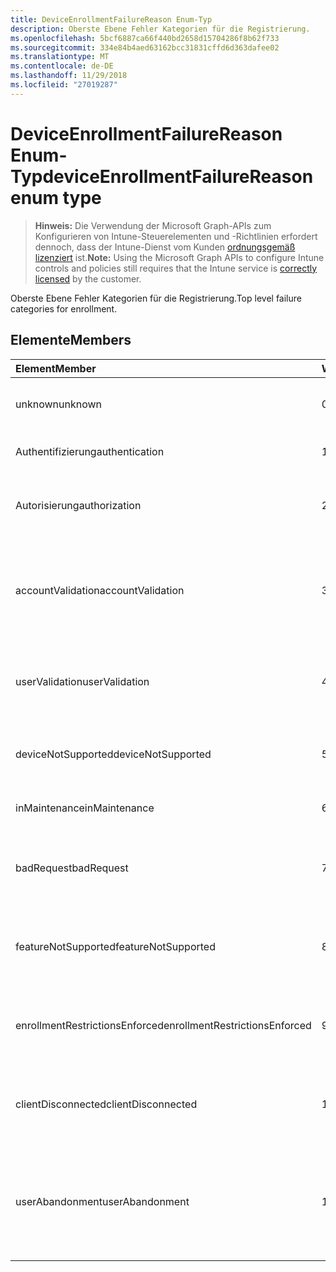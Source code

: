 ```yaml
---
title: DeviceEnrollmentFailureReason Enum-Typ
description: Oberste Ebene Fehler Kategorien für die Registrierung.
ms.openlocfilehash: 5bcf6887ca66f440bd2658d15704286f8b62f733
ms.sourcegitcommit: 334e84b4aed63162bcc31831cffd6d363dafee02
ms.translationtype: MT
ms.contentlocale: de-DE
ms.lasthandoff: 11/29/2018
ms.locfileid: "27019287"
---
```

# <a name="deviceenrollmentfailurereason-enum-type"></a><span data-ttu-id="98e5d-103">DeviceEnrollmentFailureReason Enum-Typ</span><span class="sxs-lookup"><span data-stu-id="98e5d-103">deviceEnrollmentFailureReason enum type</span></span>

> <span data-ttu-id="98e5d-104">**Hinweis:** Die Verwendung der Microsoft Graph-APIs zum Konfigurieren von Intune-Steuerelementen und -Richtlinien erfordert dennoch, dass der Intune-Dienst vom Kunden [ordnungsgemäß lizenziert](https://go.microsoft.com/fwlink/?linkid=839381) ist.</span><span class="sxs-lookup"><span data-stu-id="98e5d-104">**Note:** Using the Microsoft Graph APIs to configure Intune controls and policies still requires that the Intune service is [correctly licensed](https://go.microsoft.com/fwlink/?linkid=839381) by the customer.</span></span>

<span data-ttu-id="98e5d-105">Oberste Ebene Fehler Kategorien für die Registrierung.</span><span class="sxs-lookup"><span data-stu-id="98e5d-105">Top level failure categories for enrollment.</span></span>
## <a name="members"></a><span data-ttu-id="98e5d-106">Elemente</span><span class="sxs-lookup"><span data-stu-id="98e5d-106">Members</span></span>
|<span data-ttu-id="98e5d-107">Element</span><span class="sxs-lookup"><span data-stu-id="98e5d-107">Member</span></span>|<span data-ttu-id="98e5d-108">Wert</span><span class="sxs-lookup"><span data-stu-id="98e5d-108">Value</span></span>|<span data-ttu-id="98e5d-109">Beschreibung</span><span class="sxs-lookup"><span data-stu-id="98e5d-109">Description</span></span>|
|:---|:---|:---|
|<span data-ttu-id="98e5d-110">unknown</span><span class="sxs-lookup"><span data-stu-id="98e5d-110">unknown</span></span>|<span data-ttu-id="98e5d-111">0</span><span class="sxs-lookup"><span data-stu-id="98e5d-111">0</span></span>|<span data-ttu-id="98e5d-112">Der Standardwert, Fehlerursache ist unbekannt.</span><span class="sxs-lookup"><span data-stu-id="98e5d-112">Default value, failure reason is unknown.</span></span>|
|<span data-ttu-id="98e5d-113">Authentifizierung</span><span class="sxs-lookup"><span data-stu-id="98e5d-113">authentication</span></span>|<span data-ttu-id="98e5d-114">1</span><span class="sxs-lookup"><span data-stu-id="98e5d-114">1</span></span>|<span data-ttu-id="98e5d-115">Fehler bei der Authentifizierung</span><span class="sxs-lookup"><span data-stu-id="98e5d-115">Authentication failed</span></span>|
|<span data-ttu-id="98e5d-116">Autorisierung</span><span class="sxs-lookup"><span data-stu-id="98e5d-116">authorization</span></span>|<span data-ttu-id="98e5d-117">2</span><span class="sxs-lookup"><span data-stu-id="98e5d-117">2</span></span>|<span data-ttu-id="98e5d-118">Anruf wurde authentifiziert, jedoch nicht autorisiert, registrieren.</span><span class="sxs-lookup"><span data-stu-id="98e5d-118">Call was authenticated, but not authorized to enroll.</span></span>|
|<span data-ttu-id="98e5d-119">accountValidation</span><span class="sxs-lookup"><span data-stu-id="98e5d-119">accountValidation</span></span>|<span data-ttu-id="98e5d-120">3</span><span class="sxs-lookup"><span data-stu-id="98e5d-120">3</span></span>|<span data-ttu-id="98e5d-121">Fehler beim Überprüfen von des Kontos für die Registrierung.</span><span class="sxs-lookup"><span data-stu-id="98e5d-121">Failed to validate the account for enrollment.</span></span> <span data-ttu-id="98e5d-122">(Konto blockiert, Registrierung nicht aktiviert)</span><span class="sxs-lookup"><span data-stu-id="98e5d-122">(Account blocked, enrollment not enabled)</span></span>|
|<span data-ttu-id="98e5d-123">userValidation</span><span class="sxs-lookup"><span data-stu-id="98e5d-123">userValidation</span></span>|<span data-ttu-id="98e5d-124">4</span><span class="sxs-lookup"><span data-stu-id="98e5d-124">4</span></span>|<span data-ttu-id="98e5d-125">Benutzer konnte nicht überprüft werden.</span><span class="sxs-lookup"><span data-stu-id="98e5d-125">User could not be validated.</span></span> <span data-ttu-id="98e5d-126">(Benutzer ist nicht vorhanden, fehlende Lizenz)</span><span class="sxs-lookup"><span data-stu-id="98e5d-126">(User does not exist, missing license)</span></span>|
|<span data-ttu-id="98e5d-127">deviceNotSupported</span><span class="sxs-lookup"><span data-stu-id="98e5d-127">deviceNotSupported</span></span>|<span data-ttu-id="98e5d-128">5</span><span class="sxs-lookup"><span data-stu-id="98e5d-128">5</span></span>|<span data-ttu-id="98e5d-129">Gerät ist nicht für die Verwaltung von mobilen Geräten unterstützt.</span><span class="sxs-lookup"><span data-stu-id="98e5d-129">Device is not supported for mobile device management.</span></span>|
|<span data-ttu-id="98e5d-130">inMaintenance</span><span class="sxs-lookup"><span data-stu-id="98e5d-130">inMaintenance</span></span>|<span data-ttu-id="98e5d-131">6</span><span class="sxs-lookup"><span data-stu-id="98e5d-131">6</span></span>|<span data-ttu-id="98e5d-132">Konto ist in der Wartung.</span><span class="sxs-lookup"><span data-stu-id="98e5d-132">Account is in maintenance.</span></span>|
|<span data-ttu-id="98e5d-133">badRequest</span><span class="sxs-lookup"><span data-stu-id="98e5d-133">badRequest</span></span>|<span data-ttu-id="98e5d-134">7</span><span class="sxs-lookup"><span data-stu-id="98e5d-134">7</span></span>|<span data-ttu-id="98e5d-135">Client gesendet eine Anforderung, die nicht vom Dienst verstanden/unterstützt wird.</span><span class="sxs-lookup"><span data-stu-id="98e5d-135">Client sent a request that is not understood/supported by the service.</span></span>|
|<span data-ttu-id="98e5d-136">featureNotSupported</span><span class="sxs-lookup"><span data-stu-id="98e5d-136">featureNotSupported</span></span>|<span data-ttu-id="98e5d-137">8</span><span class="sxs-lookup"><span data-stu-id="98e5d-137">8</span></span>|<span data-ttu-id="98e5d-138">Features, die durch diese Registrierung verwendet werden für dieses Konto nicht unterstützt.</span><span class="sxs-lookup"><span data-stu-id="98e5d-138">Feature(s) used by this enrollment are not supported for this account.</span></span>|
|<span data-ttu-id="98e5d-139">enrollmentRestrictionsEnforced</span><span class="sxs-lookup"><span data-stu-id="98e5d-139">enrollmentRestrictionsEnforced</span></span>|<span data-ttu-id="98e5d-140">9</span><span class="sxs-lookup"><span data-stu-id="98e5d-140">9</span></span>|<span data-ttu-id="98e5d-141">Registrierung Einschränkungen durch den Administrator konfiguriert blockiert diese Registrierung.</span><span class="sxs-lookup"><span data-stu-id="98e5d-141">Enrollment restrictions configured by admin blocked this enrollment.</span></span>|
|<span data-ttu-id="98e5d-142">clientDisconnected</span><span class="sxs-lookup"><span data-stu-id="98e5d-142">clientDisconnected</span></span>|<span data-ttu-id="98e5d-143">10</span><span class="sxs-lookup"><span data-stu-id="98e5d-143">10</span></span>|<span data-ttu-id="98e5d-144">Client ein Timeout aufgetreten, oder die Registrierung mithilfe des Endbenutzers abgebrochen wurde.</span><span class="sxs-lookup"><span data-stu-id="98e5d-144">Client timed out or enrollment was aborted by enduser.</span></span>|
|<span data-ttu-id="98e5d-145">userAbandonment</span><span class="sxs-lookup"><span data-stu-id="98e5d-145">userAbandonment</span></span>|<span data-ttu-id="98e5d-146">11</span><span class="sxs-lookup"><span data-stu-id="98e5d-146">11</span></span>|<span data-ttu-id="98e5d-147">Registrierung wurde abgebrochen, mithilfe des Endbenutzers.</span><span class="sxs-lookup"><span data-stu-id="98e5d-147">Enrollment was abandoned by enduser.</span></span> <span data-ttu-id="98e5d-148">(Des Endbenutzers Onboarding gestartet, aber nicht in kurzer Zeit abgeschlossen)</span><span class="sxs-lookup"><span data-stu-id="98e5d-148">(Enduser started onboarding but failed to complete it in timely manner)</span></span>|


<!-- {
  "type": "#page.annotation",
  "suppressions": [
    "Warning: Enum deviceEnrollmentFailureReason has some values specified and others unspecified."
  ],
}
-->
